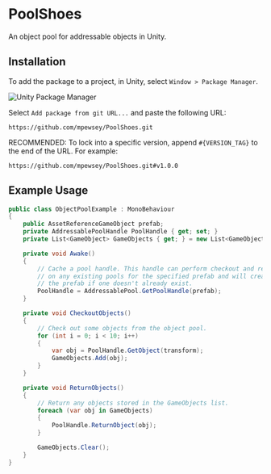 # PoolShoes

An object pool for addressable objects in Unity.

## Installation

To add the package to a project, in Unity, select `Window > Package Manager`.

![Unity Package Manager](https://user-images.githubusercontent.com/23442063/163601100-191d8699-f4fd-42cc-96d4-f6aa5a8ae29b.png)

Select `Add package from git URL...` and paste the following URL:

```
https://github.com/mpewsey/PoolShoes.git
```

RECOMMENDED: To lock into a specific version, append `#{VERSION_TAG}` to the end of the URL. For example:

```
https://github.com/mpewsey/PoolShoes.git#v1.0.0
```

## Example Usage

```ObjectPoolExample.cs
public class ObjectPoolExample : MonoBehaviour
{
    public AssetReferenceGameObject prefab;
    private AddressablePoolHandle PoolHandle { get; set; }
    private List<GameObject> GameObjects { get; } = new List<GameObject>();

    private void Awake()
    {
        // Cache a pool handle. This handle can perform checkout and return operations
        // on any existing pools for the specified prefab and will create a pool for
        // the prefab if one doesn't already exist.
        PoolHandle = AddressablePool.GetPoolHandle(prefab);
    }

    private void CheckoutObjects()
    {
        // Check out some objects from the object pool.
        for (int i = 0; i < 10; i++)
        {
            var obj = PoolHandle.GetObject(transform);
            GameObjects.Add(obj);
        }
    }

    private void ReturnObjects()
    {
        // Return any objects stored in the GameObjects list.
        foreach (var obj in GameObjects)
        {
            PoolHandle.ReturnObject(obj);
        }

        GameObjects.Clear();
    }
}
```
